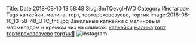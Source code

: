 Title:
Date:2018-08-10 13:58:48
Slug:BmTQevglHWD
Category:Инстаграм
Tags:капкейки, малина, торт, тортореховозуево, тортик
image:2018-08-10_13-58-48_UTC_tntl.jpg
Ванильные капкейки с малиновым мармеладом и кремом чиз на сливках.
[капкейки]({tag}капкейки) [малина]({tag}малина) [торт]({tag}торт) [тортореховозуево]({tag}тортореховозуево) [тортик]({tag}тортик)🎂
![instagram]({attach}images/2018-08-10_13-58-48_UTC.jpg)
